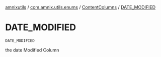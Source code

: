 [amnixutils](../../index.md) / [com.amnix.utils.enums](../index.md) / [ContentColumns](index.md) / [DATE_MODIFIED](./-d-a-t-e_-m-o-d-i-f-i-e-d.md)

# DATE_MODIFIED

`DATE_MODIFIED`

the date Modified Column


